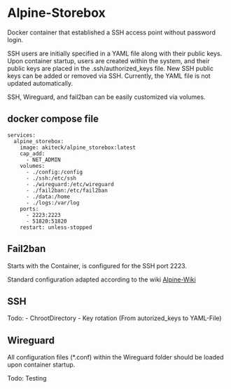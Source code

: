 # Alpine-Storebox

Docker container that established a SSH access point without password login.

SSH users are initially specified in a YAML file along with their public keys. Upon container startup, users are created within the system, and their public keys are placed in the .ssh/authorized_keys file. New SSH public keys can be added or removed via SSH. Currently, the YAML file is not updated automatically.

SSH, Wireguard, and fail2ban can be easily customized via volumes.

## docker compose file

```docker
services:
  alpine_storebox:
    image: akiteck/alpine_storebox:latest
    cap_add:
      - NET_ADMIN
    volumes:
      - ./config:/config
      - ./ssh:/etc/ssh
      - ./wireguard:/etc/wireguard
      - ./fail2ban:/etc/fail2ban
      - ./data:/home
      - ./logs:/var/log
    ports:
      - 2223:2223
      - 51820:51820
    restart: unless-stopped
```

## Fail2ban

Starts with the Container, is configured for the SSH port 2223.

Standard configuration adapted according to the wiki
[Alpine-Wiki](https://wiki.alpinelinux.org/wiki/Fail2ban)

## SSH

Todo: - ChrootDirectory
      - Key rotation (From autorized_keys to YAML-File)
      
## Wireguard

All configuration files (*.conf) within the Wireguard folder should be loaded upon container startup.

Todo: Testing


